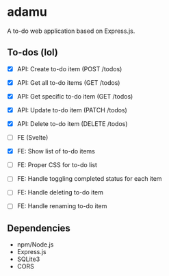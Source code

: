 # adamu

A to-do web application based on Express.js.

## To-dos (lol)

- [x] API: Create to-do item (POST /todos)
- [x] API: Get all to-do items (GET /todos)
- [x] API: Get specific to-do item (GET /todos)
- [x] API: Update to-do item (PATCH /todos)
- [x] API: Delete to-do item (DELETE /todos)

- [ ] FE (Svelte)
- [x] FE: Show list of to-do items
- [ ] FE: Proper CSS for to-do list
- [ ] FE: Handle toggling completed status for each item
- [ ] FE: Handle deleting to-do item
- [ ] FE: Handle renaming to-do item

## Dependencies

- npm/Node.js
- Express.js
- SQLite3
- CORS
